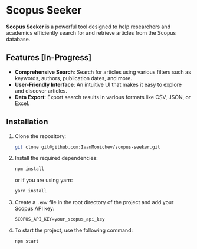 # Scopus Seeker

**Scopus Seeker** is a powerful tool designed to help researchers and academics efficiently search for and retrieve articles from the Scopus database.

## Features [In-Progress]

- **Comprehensive Search**: Search for articles using various filters such as keywords, authors, publication dates, and more.
- **User-Friendly Interface**: An intuitive UI that makes it easy to explore and discover articles.
- **Data Export**: Export search results in various formats like CSV, JSON, or Excel.

## Installation

1. Clone the repository:
    ```bash
    git clone git@github.com:IvanMonichev/scopus-seeker.git
    ```

2. Install the required dependencies:
    ```bash
    npm install
    ```
   or if you are using yarn:
    ```bash
    yarn install
    ```

3. Create a `.env` file in the root directory of the project and add your Scopus API key:
    ```
    SCOPUS_API_KEY=your_scopus_api_key
    ```

4. To start the project, use the following command:
   ```bash
   npm start
   ```
